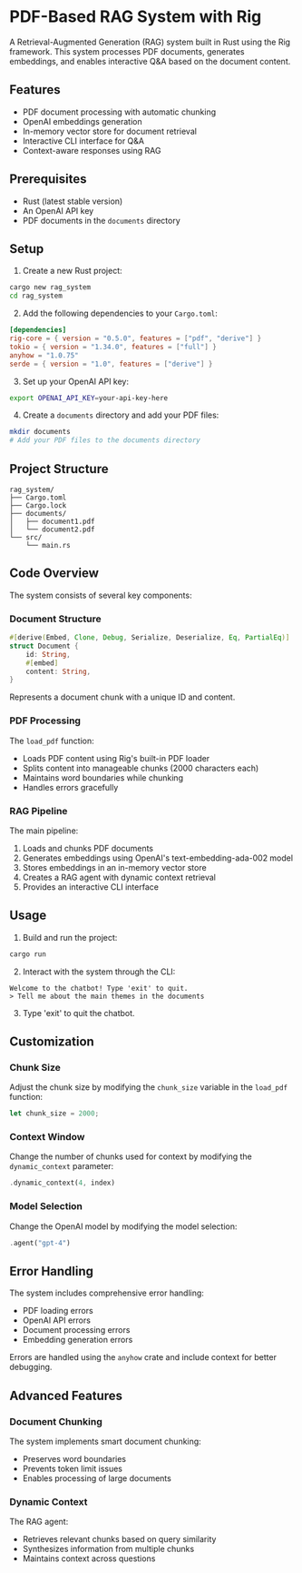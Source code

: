 # PDF-Based RAG System with Rig

A Retrieval-Augmented Generation (RAG) system built in Rust using the Rig framework. This system processes PDF documents, generates embeddings, and enables interactive Q&A based on the document content.

## Features

- PDF document processing with automatic chunking
- OpenAI embeddings generation
- In-memory vector store for document retrieval
- Interactive CLI interface for Q&A
- Context-aware responses using RAG

## Prerequisites

- Rust (latest stable version)
- An OpenAI API key
- PDF documents in the `documents` directory

## Setup

1. Create a new Rust project:
```bash
cargo new rag_system
cd rag_system
```

2. Add the following dependencies to your `Cargo.toml`:
```toml
[dependencies]
rig-core = { version = "0.5.0", features = ["pdf", "derive"] }
tokio = { version = "1.34.0", features = ["full"] }
anyhow = "1.0.75"
serde = { version = "1.0", features = ["derive"] }
```

3. Set up your OpenAI API key:
```bash
export OPENAI_API_KEY=your-api-key-here
```

4. Create a `documents` directory and add your PDF files:
```bash
mkdir documents
# Add your PDF files to the documents directory
```

## Project Structure

```
rag_system/
├── Cargo.toml
├── Cargo.lock
├── documents/
│   ├── document1.pdf
│   └── document2.pdf
└── src/
    └── main.rs
```

## Code Overview

The system consists of several key components:

### Document Structure
```rust
#[derive(Embed, Clone, Debug, Serialize, Deserialize, Eq, PartialEq)]
struct Document {
    id: String,
    #[embed]
    content: String,
}
```
Represents a document chunk with a unique ID and content.

### PDF Processing
The `load_pdf` function:
- Loads PDF content using Rig's built-in PDF loader
- Splits content into manageable chunks (2000 characters each)
- Maintains word boundaries while chunking
- Handles errors gracefully

### RAG Pipeline
The main pipeline:
1. Loads and chunks PDF documents
2. Generates embeddings using OpenAI's text-embedding-ada-002 model
3. Stores embeddings in an in-memory vector store
4. Creates a RAG agent with dynamic context retrieval
5. Provides an interactive CLI interface

## Usage

1. Build and run the project:
```bash
cargo run
```

2. Interact with the system through the CLI:
```
Welcome to the chatbot! Type 'exit' to quit.
> Tell me about the main themes in the documents
```

3. Type 'exit' to quit the chatbot.

## Customization

### Chunk Size
Adjust the chunk size by modifying the `chunk_size` variable in the `load_pdf` function:
```rust
let chunk_size = 2000;
```

### Context Window
Change the number of chunks used for context by modifying the `dynamic_context` parameter:
```rust
.dynamic_context(4, index)
```

### Model Selection
Change the OpenAI model by modifying the model selection:
```rust
.agent("gpt-4") 
```

## Error Handling

The system includes comprehensive error handling:
- PDF loading errors
- OpenAI API errors
- Document processing errors
- Embedding generation errors

Errors are handled using the `anyhow` crate and include context for better debugging.

## Advanced Features

### Document Chunking
The system implements smart document chunking:
- Preserves word boundaries
- Prevents token limit issues
- Enables processing of large documents

### Dynamic Context
The RAG agent:
- Retrieves relevant chunks based on query similarity
- Synthesizes information from multiple chunks
- Maintains context across questions

